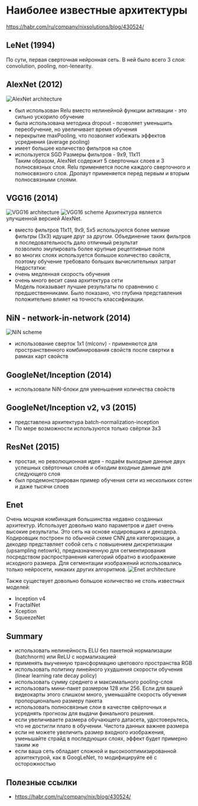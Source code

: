 # Наиболее известные архитектуры
https://habr.com/ru/company/nixsolutions/blog/430524/

## LeNet (1994)
По сути, первая сверточная нейронная сеть. В ней было всего 3 слоя: convolution, pooling, non-lenearity.

## AlexNet (2012)
![AlexNet architecture](https://neurohive.io/wp-content/uploads/2018/10/Capture-12-1.jpg)
 - был использован Relu вместо нелинейной функции активации  - это сильно ускорило обучение  
 - была использована методика dropout  - позволяет уменьшить переобучение, но увеличивает время обучения  
 - перекрытие maxPooling, что позволяет избежать эффектов усреднения (average pooling)  
 - имеет большее количество фильтров на слое
 - используется SGD
Размеры фильтров - 9x9, 11x11  
Таким образом, AlexNet содержит 5 сверточных слоев и 3 полносвязных слоя.
Relu применяется после каждого сверточного и полносвязного слоя.
Дропаут применяется перед первым и вторым полносвязными слоями.
 
## VGG16 (2014)
![VGG16 architecture](https://neurohive.io/wp-content/uploads/2018/11/vgg16-neural-network-1-e1542973058418.jpg)
![VGG16 scheme](https://neurohive.io/wp-content/uploads/2018/11/vgg16-2.png)
Архитектура является улучшенной версией AlexNet.  
 - вместо фильтров 11x11, 9x9, 5x5 используются более мелкие фильтры (3x3) идущие друг за другом.
 Объединение таких фильтров в последовательность дало отличный результат  
 позволило эмулировать более крупные рецептивные поля  
 - во многих слоях используется большое количество свойств, поэтому обучение требовало больших вычислительных затрат  
Недостатки:
 - очень медленная скорость обучения  
 - очень много весит сама архитектура сети  
Модель показывает лучшие результаты по сравнению с предшественниками.
Было показано, что глубина представления положительно влияет на точность классификации.  

## NiN - network-in-network (2014)
![NiN scheme](https://habrastorage.org/files/fcb/e94/59e/fcbe9459e2064f598478ec00544e8cf5.png)
 - использование сверток 1x1 (mlconv) - применяются для пространственного комбинирования свойств после свертки в рамках карт свойств

## GoogleNet/Inception (2014)
 - использовали NiN-блоки для уменьшения количества свойств  

## GoogleNet/Inception v2, v3 (2015)
 - представлена архитектура batch-normalization-inception
 - По мере возможности используются только свёртки 3x3  

## ResNet (2015)
 - простая, но революционная идея - подаём выходные данные двух успешных свёрточных слоёв 
и обходим входные данные для следующего слоя
 - был продемонстрирован пример обучения сети из нескольких сотен и даже тысячи слоев  

## Enet
Очень мощная комбинация большинства недавно созданных архитектур. Использует довольно мало параметров и дает очень высокие результаты.
Это сеть на основе кодировщика и декодера. Кодировщик построен по обычной схеме CNN для категоризации, а декодер представляет собой сеть с повышением дискретизации (upsampling netowrk), предназначенную для сегментирования посредством распространения категорий обратно в изображение исходного размера. Для сегментации изображений использовались только нейросети, никаких других алгоритмов.
![Enet architecture](https://www.researchgate.net/profile/Bahram_Parvin/publication/323165130/figure/fig2/AS:593775416066048@1518578499207/The-complete-architecture-of-the-ENet-model-for-nuclear-segmentation-is-shown-in-terms-of.png)


Также существует довольно большое количество не столь известных моделей:
 - Inception v4  
 - FractalNet  
 - Xception  
 - SqueezeNet  

## Summary
 * использовать нелинейность ELU без пакетной нормализации (batchnorm) или ReLU с нормализацией  
 * применять выученную трансформацию цветового пространства RGB  
 * использовать политику линейного ухудшения скорости обучения (linear learning rate decay policy)  
 * использовать сумму среднего и максимального pooling-слоя  
 * использовать мини-пакет размером 128 или 256. Если для вашей видеокарты этого слишком много, уменьшайте скорость обучения пропорционально размеру пакета  
 * использовать полносвязные слои в качестве свёрточных и усреднять прогнозы для выдачи финального решения.
 * если увеличиваете размера обучающего датасета, удостоверьтесь, что не достигли плато в обучении. Чистота данных важнее размера  
 * если не можете увеличить размер входного изображения, уменьшайте страйд в последующих слоях, эффект будет примерно таким же  
 * если ваша сеть обладает сложной и высокооптимизированной архитектурой, как в GoogLeNet, то модифицируйте её с осторожностью  

## Полезные ссылки
 - https://habr.com/ru/company/nix/blog/430524/  
